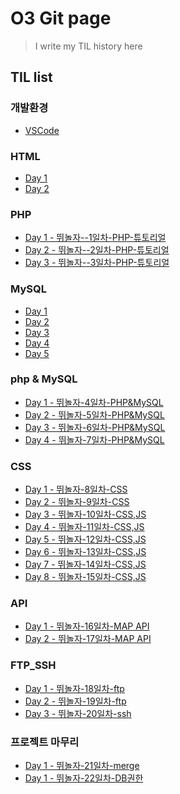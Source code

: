 # O3 Git page

> I  write my TIL history here

## **TIL list**

### 개발환경
  - [VSCode](./환경설정.md)
### HTML
  - [Day 1]()
  - [Day 2]()

### PHP
  - [Day 1 - 뛰놀자--1일차-PHP-튜토리얼](./뛰놀자--1일차-PHP-튜토리얼.md)
  - [Day 2 - 뛰놀자--2일차-PHP-튜토리얼](./뛰놀자--2일차-PHP-튜토리얼.md)
  - [Day 3 - 뛰놀자--3일차-PHP-튜토리얼](./뛰놀자--3일차-PHP-튜토리얼.md)

### MySQL
  - [Day 1]()
  - [Day 2]()
  - [Day 3]()
  - [Day 4]()
  - [Day 5]()

### php & MySQL
  - [Day 1 - 뛰놀자-4일차-PHP&MySQL](./뛰놀자-4일차-PHP&MySQL.md)
  - [Day 2 - 뛰놀자-5일차-PHP&MySQL](./뛰놀자-5일차-PHP&MySQL.md)
  - [Day 3 - 뛰놀자-6일차-PHP&MySQL](./뛰놀자-6일차-PHP&MySQL.md)
  - [Day 4 - 뛰놀자-7일차-PHP&MySQL](./뛰놀자-7일차-PHP&MySQL.md)


### CSS
 - [Day 1 - 뛰놀자-8일차-CSS](./뛰놀자-8일차-CSS.md)
 - [Day 2 - 뛰놀자-9일차-CSS](./뛰놀자-9일차-CSS.md)
 - [Day 3 - 뛰놀자-10일차-CSS,JS](./뛰놀자-10일차-CSS,JS.md)
 - [Day 4 - 뛰놀자-11일차-CSS,JS](./뛰놀자-11일차-CSS,JS.md)
 - [Day 5 - 뛰놀자-12일차-CSS,JS](./뛰놀자-12일차-CSS,JS.md)
 - [Day 6 - 뛰놀자-13일차-CSS,JS](./뛰놀자-13일차-CSS,JS.md)
 - [Day 7 - 뛰놀자-14일차-CSS,JS](./뛰놀자-14일차-CSS,JS.md)
 - [Day 8 - 뛰놀자-15일차-CSS,JS](./뛰놀자-15일차-CSS,JS.md)

### API 
 - [Day 1 - 뛰놀자-16일차-MAP API](./뛰놀자-16일차-API.md)
 - [Day 2 - 뛰놀자-17일차-MAP API](./뛰놀자-17일차-API.md)
 

 ### FTP_SSH
 - [Day 1 - 뛰놀자-18일차-ftp](./뛰놀자-18일차-ftp.md)
 - [Day 2 - 뛰놀자-19일차-ftp](./뛰놀자-19일차-ftp.md)
 - [Day 3 - 뛰놀자-20일차-ssh](./뛰놀자-20일차-SSH.md)


###  프로젝트 마무리
- [Day 1 - 뛰놀자-21일차-merge](./뛰놀자-21일차-merge.md)
- [Day 1 - 뛰놀자-22일차-DB권한](./뛰놀자-22일차-DB권한.md)
